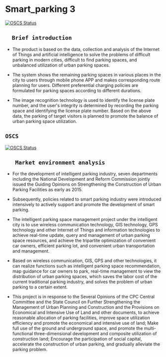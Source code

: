 # Smart_parking 3


[![OSCS Status](https://www.oscs1024.com/platform/badge/993302761/Smart_parking3.git.svg?size=small)](https://www.murphysec.com/dr/Vug67icuIV2V3f1kLh)

##  	`   Brief introduction   `

 * The product is based on the data, collection and analysis of the Internet of Things and artificial intelligence to solve the problems of difficult parking in modern cities, difficult to find parking spaces, and unbalanced utilization of urban parking spaces.
 
* The system shows the remaining parking spaces in various places in the city to users through mobile phone APP and makes corresponding route planning for users. Different preferential charging policies are formulated for parking spaces according to different durations.

* The image recognition technology is used to identify the license plate number, and the user's integrity is determined by recording the parking space and identifying the license plate number. Based on the above data, the parking of target visitors is planned to promote the balance of urban parking space utilization.  

## `OSCS`

[![OSCS Status](https://www.oscs1024.com/platform/badge/993302761/Smart_parking3.git.svg?size=large)](https://www.murphysec.com/dr/QvNlLNJwnKraV7ZYk5)

##  `	 Market environment analysis    `

* For the development of intelligent parking industry, seven departments including the National Development and Reform Commission jointly issued the Guiding Opinions on Strengthening the Construction of Urban Parking Facilities as early as 2015.

* Subsequently, policies related to smart parking industry were introduced intensively to actively support and promote the development of smart parking.

* The intelligent parking space management project under the intelligent city is to use wireless communication technology, GIS technology, GPS technology and other Internet of Things and information technologies to achieve real-time update, query and management of urban parking space resources, and achieve the tripartite optimization of convenient car owners, efficient parking lot, and convenient urban transportation and management.

* Based on wireless communication, GIS, GPS and other technologies, it can realize functions such as intelligent parking space recommendation, map guidance for car owners to park, real-time management to view the distribution of urban parking spaces, which saves the labor cost of the current traditional parking industry, and solves the problem of urban parking to a certain extent.

* This project is in response to the Several Opinions of the CPC Central Committee and the State Council on Further Strengthening the Management of Urban Planning and Construction and the Provisions on Economical and Intensive Use of Land and other documents, to achieve reasonable allocation of parking facilities, improve space utilization efficiency and promote the economical and intensive use of land; Make full use of the ground and underground space, and promote the multi-functional three-dimensional development and composite utilization of construction land; Encourage the participation of social capital, accelerate the construction of urban parking, and gradually alleviate the parking problem.
